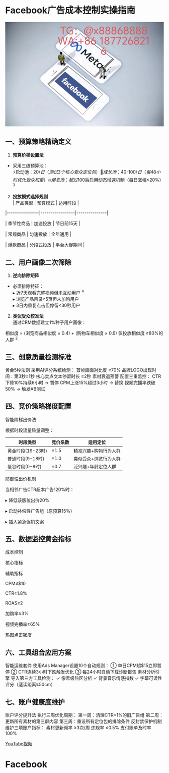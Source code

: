 # Facebook广告成本控制实操指南
![替代文字](93a3c1560684534eb17a3aac0182183.jpg)
## 一、预算策略精确定义
1. **预算阶梯设置法**  
- 采用三级预算池：  
  ⚡启动池：$20/日（测试3个核心受众定位包）  
  🚀成长池：$40-$100/日（每48小时优化受众权重）  
  🔥爆发池：超过$100后启用动态增速机制（每日涨幅≤20%）<sup>3</sup>
2. **投放模式选择规则**  
| 产品类型       | 预算模式        | 适用时段      |

|----------------|-----------------|---------------|

| 季节性商品     | 加速投放       | 节日前15天   |

| 常规商品       | 匀速投放       | 全年通用      |

| 爆款商品       | 分段式投放    | 平台大促期间 |

## 二、用户画像二次筛除
1. **逆向排除矩阵**  
- 必须排除特征：  
  ▸ 近7天观看完整视频但未互动用户 <sup>4</sup>  
  ▸ 浏览产品目录≥5页但未加购用户  
  ▸ 3日内重复点击但停留<30秒用户  
2. **类似受众校准法**  
通过CRM数据建立1%种子用户画像：  

相似度 = (浏览商品相似度 × 0.4) + (购物车相似度 × 0.6)
仅投放相似度 ≥80%的人群 <sup>2</sup>

三、创意质量检测标准
---
黄金5秒法则
采用AI评分系统检测：
首帧画面对比度 ≥70%
品牌LOGO出现时间：第3秒±1秒
核心卖点文本停留时长 ≥2秒 
素材衰退预警
配置三重监控：
CTR下降10%持续6小时 → 暂停
CPM上涨15%超过3小时 → 替换
视频完播率跌破50% → 触发AB测试 

四、竞价策略梯度配置
---
智能阶梯出价法

根据时段流量质量调整：

| 时段类型      | 竞价系数 | 适用定位             |
|---------------|----------|----------------------|
| 黄金时段(19-23时) | ×1.5     | 精准兴趣+购物行为人群 |
| 普通时段(9-18时)  | ×1.0     | 类似受众+浏览行为人群 |
| 低谷时段(0-8时)   | ×0.7     | 泛兴趣+年龄定位人群  

防御性出价机制

当相邻广告CTR超本广告120%时：

▸ 降低该版位出价20%

▸ 启动补偿性广告组（原预算15%）

▸ 插入紧急促销文案 

五、数据监控黄金指标
---
成本控制

核心指标

辅助指标

CPM≤$10

CTR≥1.8%

ROAS≥2

加购率≥3%

视频完播率≥65%

热图点击密度

六、工具组合应用方案
---
智能运维套件
使用Ads Manager设置10个自动规则：
① 单日CPM超$15立即暂停 
② CTR连续3小时下跌触发优化
③ 每24小时自动下载诊断报告 
素材分析引擎
导入第三方工具检测：
✓ 像素级热区分析
✓ 背景音乐情感指数
✓ 字幕可读性评分（适读距离≥50cm）

七、账户健康度维护
---
账户评分提升法
执行三周优化周期：
第一周：清理CTR<1%的旧广告组
第二周：更新所有素材的第三屏内容
第三周：重设所有定位包的排除条件 
反封禁保护机制
维护三项账户指标：
素材更新频率 ≥3次/周
违规率 ≤0.5%
支付账单及时率 100%

[YouTube视频](https://youtube.com/shorts/PefCzmXP_nI?feature=share)

# Facebook
